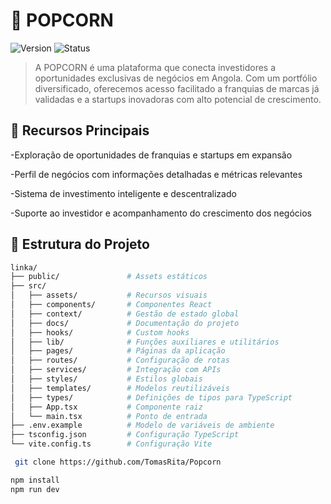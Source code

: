# 🔗 POPCORN 

![Version](https://img.shields.io/badge/version-1.0.0-blue)
![Status](https://img.shields.io/badge/status-active-brightgreen)

> A POPCORN é uma plataforma que conecta investidores a oportunidades exclusivas de negócios em Angola. Com um portfólio diversificado, oferecemos acesso facilitado a franquias de marcas já validadas e a startups inovadoras com alto potencial de crescimento.

## 🚀 Recursos Principais

-Exploração de oportunidades de franquias e startups em expansão

-Perfil de negócios com informações detalhadas e métricas relevantes

-Sistema de investimento inteligente e descentralizado

-Suporte ao investidor e acompanhamento do crescimento dos negócios

## 📂 Estrutura do Projeto

```bash
linka/
├── public/               # Assets estáticos
├── src/
│   ├── assets/           # Recursos visuais
│   ├── components/       # Componentes React
│   ├── context/          # Gestão de estado global
│   ├── docs/             # Documentação do projeto
│   ├── hooks/            # Custom hooks
│   ├── lib/              # Funções auxiliares e utilitários
│   ├── pages/            # Páginas da aplicação
│   ├── routes/           # Configuração de rotas
│   ├── services/         # Integração com APIs
│   ├── styles/           # Estilos globais
│   ├── templates/        # Modelos reutilizáveis
│   ├── types/            # Definições de tipos para TypeScript
│   ├── App.tsx           # Componente raiz
│   └── main.tsx          # Ponto de entrada
├── .env.example          # Modelo de variáveis de ambiente
├── tsconfig.json         # Configuração TypeScript
└── vite.config.ts        # Configuração Vite

```

```bash
 git clone https://github.com/TomasRita/Popcorn
```

```bash
npm install
npm run dev
```
